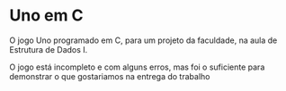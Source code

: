 # Uno em C
O jogo Uno programado em C, para um projeto da faculdade, na aula de Estrutura de Dados I.   

O jogo está incompleto e com alguns erros, mas foi o suficiente para demonstrar o que gostariamos na entrega do trabalho
